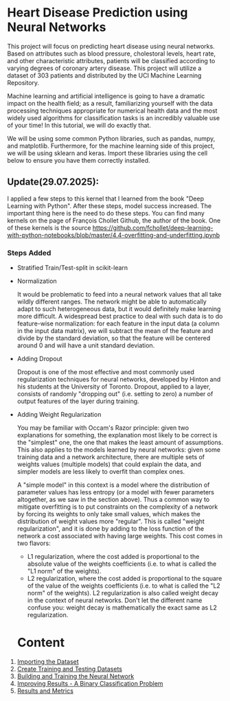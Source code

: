 # Heart Disease Prediction using Neural Networks

This project will focus on predicting heart disease using neural networks. Based on attributes such as blood pressure, cholestoral levels, heart rate, and other characteristic attributes, patients will be classified according to varying 
degrees of coronary artery disease. This project will utilize a dataset of 303 patients and distributed by the UCI Machine Learning Repository. 

Machine learning and artificial intelligence is going to have a dramatic impact on the health field; as a result, familiarizing yourself with the data processing techniques appropriate for numerical health data and the most widely used algorithms for classification tasks is an incredibly valuable use of your time! In this tutorial, we will do exactly that. 

We will be using some common Python libraries, such as pandas, numpy, and matplotlib. Furthermore, for the machine learning side of this project, we will be using sklearn and keras. Import these libraries using the cell below to ensure you have them correctly installed. 

## Update(29.07.2025):
I applied a few steps to this kernel that I learned from the book "Deep Learning with Python". After these steps, model success increased. The important thing here is the need to do these steps. You can find many kernels on the page of François Chollet Github, the author of the book. One of these kernels is the source https://github.com/fchollet/deep-learning-with-python-notebooks/blob/master/4.4-overfitting-and-underfitting.ipynb

### Steps Added

* Stratified Train/Test-split in scikit-learn

* Normalization

    It would be problematic to feed into a neural network values that all take wildly different ranges. The network might be able to automatically adapt to such heterogeneous data, but it would definitely make learning more difficult. A widespread best practice to deal with such data is to do feature-wise normalization: for each feature in the input data (a column in the input data matrix), we will subtract the mean of the feature and divide by the standard deviation, so that the feature will be centered around 0 and will have a unit standard deviation. 

* Adding Dropout 

    Dropout is one of the most effective and most commonly used regularization techniques for neural networks, developed by Hinton and his students at the University of Toronto. Dropout, applied to a layer, consists of randomly "dropping out" (i.e. setting to zero) a number of output features of the layer during training. 

* Adding Weight Regularization

    You may be familiar with Occam's Razor principle: given two explanations for something, the explanation most likely to be correct is the "simplest" one, the one that makes the least amount of assumptions. This also applies to the models learned by neural networks: given some training data and a network architecture, there are multiple sets of weights values (multiple models) that could explain the data, and simpler models are less likely to overfit than complex ones.

    A "simple model" in this context is a model where the distribution of parameter values has less entropy (or a model with fewer parameters altogether, as we saw in the section above). Thus a common way to mitigate overfitting is to put constraints on the complexity of a network by forcing its weights to only take small values, which makes the distribution of weight values more "regular". This is called "weight regularization", and it is done by adding to the loss function of the network a cost associated with having large weights. This cost comes in two flavors:
    * L1 regularization, where the cost added is proportional to the absolute value of the weights coefficients (i.e. to what is called the "L1 norm" of the weights).
    * L2 regularization, where the cost added is proportional to the square of the value of the weights coefficients (i.e. to what is called the "L2 norm" of the weights). L2 regularization is also called weight decay in the context of neural networks. Don't let the different name confuse you: weight decay is mathematically the exact same as L2 regularization.
 
  # **Content**

1. [Importing the Dataset](#1.)
1. [Create Training and Testing Datasets](#2.)
1. [Building and Training the Neural Network](#3.)
1. [Improving Results - A Binary Classification Problem](#4.)
1. [Results and Metrics](#5.)
